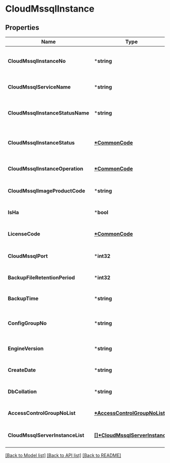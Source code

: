 # CloudMssqlInstance

## Properties
Name | Type | Description | Notes
------------ | ------------- | ------------- | -------------
**CloudMssqlInstanceNo** | ***string** | Cloud DB for MSSQL 인스턴스 번호  | [optional] [default to null]
**CloudMssqlServiceName** | ***string** | Cloud DB for MSSQL 서비스 이름 | [optional] [default to null]
**CloudMssqlInstanceStatusName** | ***string** | Cloud DB for MSSQL 인스턴스 상태 이름 | [optional] [default to null]
**CloudMssqlInstanceStatus** | **[*CommonCode](CommonCode.md)** | Cloud DB for MSSQL 인스턴스 상태 | [optional] [default to null]
**CloudMssqlInstanceOperation** | **[*CommonCode](CommonCode.md)** | Cloud DB for MSSQL 인스턴스 OP | [optional] [default to null]
**CloudMssqlImageProductCode** | ***string** | Cloud DB for MSSQL 상품 코드 | [optional] [default to null]
**IsHa** | ***bool** | 고가용성 여부 | [optional] [default to null]
**LicenseCode** | **[*CommonCode](CommonCode.md)** | Cloud DB for MSSQL 라이선스 | [optional] [default to null]
**CloudMssqlPort** | ***int32** | Cloud DB for MSSQL 포트 | [optional] [default to null]
**BackupFileRetentionPeriod** | ***int32** | 백업 파일 보관 기간 | [optional] [default to null]
**BackupTime** | ***string** | 백업 시간 | [optional] [default to null]
**ConfigGroupNo** | ***string** | Cloud DB for MSSQL Config Group 번호 | [optional] [default to null]
**EngineVersion** | ***string** | Cloud DB for MSSQL 엔진 버전 | [optional] [default to null]
**CreateDate** | ***string** | 생성일자 | [optional] [default to null]
**DbCollation** | ***string** | Cloud DB for MSSQL 문자셋 | [optional] [default to null]
**AccessControlGroupNoList** | **[*AccessControlGroupNoList](AccessControlGroupNoList.md)** | ACG 번호 리스트  | [optional] [default to null]
**CloudMssqlServerInstanceList** | **[[]\*CloudMssqlServerInstance](CloudMssqlServerInstance.md)** | Cloud MSSQL 서버 리스트 | [optional] [default to null]

[[Back to Model list]](../README.md#documentation-for-models) [[Back to API list]](../README.md#documentation-for-api-endpoints) [[Back to README]](../README.md)


